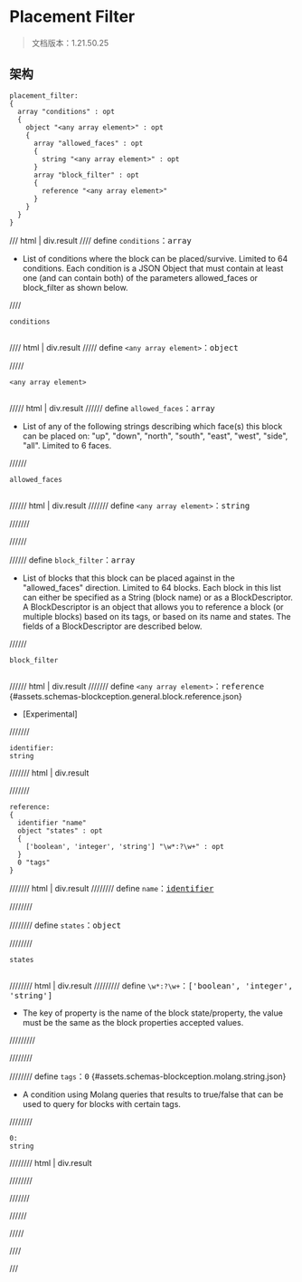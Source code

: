 # Placement Filter

> 文档版本：1.21.50.25



## 架构

```mcschema
placement_filter:
{
  array "conditions" : opt
  {
    object "<any array element>" : opt
    {
      array "allowed_faces" : opt
      {
        string "<any array element>" : opt
      }
      array "block_filter" : opt
      {
        reference "<any array element>"
      }
    }
  }
}

```

/// html | div.result
//// define
`conditions`：<samp>array</samp>

- List of conditions where the block can be placed/survive. Limited to 64 conditions. Each condition is a JSON Object that must contain at least one (and can contain both) of the parameters allowed_faces or block_filter as shown below.


////

<div class="language-text highlight"><span class="filename"><code>conditions</code></span><pre id="__code_1"><span></span></pre></div>

//// html | div.result
///// define
`<any array element>`：<samp>object</samp>


/////

<div class="language-text highlight"><span class="filename"><code>&lt;any array element&gt;</code></span><pre id="__code_1"><span></span></pre></div>

///// html | div.result
////// define
`allowed_faces`：<samp>array</samp>

- List of any of the following strings describing which face(s) this block can be placed on: "up", "down", "north", "south", "east", "west", "side", "all". Limited to 6 faces.


//////

<div class="language-text highlight"><span class="filename"><code>allowed_faces</code></span><pre id="__code_1"><span></span></pre></div>

////// html | div.result
/////// define
`<any array element>`：<samp>string</samp>


///////


//////


////// define
`block_filter`：<samp>array</samp>

- List of blocks that this block can be placed against in the "allowed_faces" direction. Limited to 64 blocks. Each block in this list can either be specified as a String (block name) or as a BlockDescriptor. A BlockDescriptor is an object that allows you to reference a block (or multiple blocks) based on its tags, or based on its name and states. The fields of a BlockDescriptor are described below.


//////

<div class="language-text highlight"><span class="filename"><code>block_filter</code></span><pre id="__code_1"><span></span></pre></div>

////// html | div.result
/////// define
`<any array element>`：<samp>reference</samp> {#assets.schemas-blockception.general.block.reference.json}

- [Experimental]


///////

```mcschema
identifier:
string

```

/////// html | div.result

///////



```mcschema
reference:
{
  identifier "name"
  object "states" : opt
  {
    ['boolean', 'integer', 'string'] "\w*:?\w+" : opt
  }
  0 "tags"
}

```

/////// html | div.result
//////// define
`name`：<samp>[identifier](#assets.schemas-blockception.general.block.identifier.json)</samp>


////////


//////// define
`states`：<samp>object</samp>


////////

<div class="language-text highlight"><span class="filename"><code>states</code></span><pre id="__code_1"><span></span></pre></div>

//////// html | div.result
///////// define
`\w*:?\w+`：<samp>['boolean', 'integer', 'string']</samp>

- The key of property is the name of the block state/property, the value must be the same as the block properties accepted values.


/////////


////////


//////// define
`tags`：<samp>0</samp> {#assets.schemas-blockception.molang.string.json}

- A condition using Molang queries that results to true/false that can be used to query for blocks with certain tags.


////////

```mcschema
0:
string

```

//////// html | div.result

////////



///////




//////


/////


////


///

